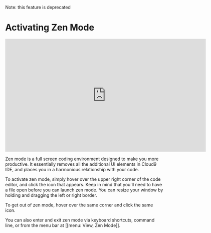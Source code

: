 Note: this feature is deprecated

# Activating Zen Mode

<div class="video-container">
<iframe width="640" height="360" src="https://www.youtube.com/embed/8MfQrfiZ70A" frameborder="0" allowfullscreen></iframe>
</div>

Zen mode is a full screen coding environment designed to make you more productive. It essentially removes all the additional UI elements in Cloud9 IDE, and places you in a harmonious relationship with your code.

To activate zen mode, simply hover over the upper right corner of the code editor, and click the icon that appears. Keep in mind that you'll need to have a file open before you can launch zen mode. You can resize your window by holding and dragging the left or right border.

To get out of zen mode, hover over the same corner and click the same icon.

You can also enter and exit zen mode via keyboard shortcuts, command line, or from the menu bar at [[menu: View, Zen Mode]].